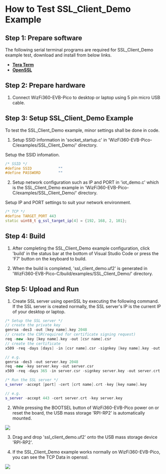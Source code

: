 # How to Test SSL_Client_Demo Example



## Step 1: Prepare software

The following serial terminal programs are required for SSL_Client_Demo example test, download and install from below links.

- [**Tera Term**][link-tera_term]
- [**OpenSSL**][link-openssl]

## Step 2: Prepare hardware

1. Connect WizFi360-EVB-Pico to desktop or laptop using 5 pin micro USB cable.

## Step 3: Setup SSL_Client_Demo Example

To test the SSL_Client_Demo example, minor settings shall be done in code.

1. Setup SSID information in 'socket_startup.c' in 'WizFi360-EVB-Pico-C/examples/SSL_Client_Demo/' directory.

Setup the SSID infomation.

```cpp
/* SSID */
#define SSID            ""
#define PASSWORD        ""
```

2. Setup network configuration such as IP and PORT in 'iot_demo.c' which is the SSL_Client_Demo example in 'WizFi360-EVB-Pico-C/examples/SSL_Client_Demo/' directory.

Setup IP and PORT settings to suit your network environment.

```cpp
/* TCP */
#define TARGET_PORT 443
static uint8_t g_ssl_target_ip[4] = {192, 168, 2, 101};
```

## Step 4: Build

1. After completing the SSL_Client_Demo example configuration, click 'build' in the status bar at the bottom of Visual Studio Code or press the 'F7' button on the keyboard to build.

2. When the build is completed, 'ssl_client_demo.uf2' is generated in 'WizFi360-EVB-Pico-C/build/examples/SSL_Client_Demo/' directory.



## Step 5: Upload and Run

1. Create SSL server using openSSL by executing the following command. If the SSL server is created normally, the SSL server's IP is the current IP of your desktop or laptop.

```cpp
/* Setup the SSL server */
// create the private key
genrsa -des3 -out [key name].key 2048
// create the CSR(required for certificate signing request)
req -new -key [key name].key -out [csr name].csr
// create the certificate
x509 -req -days [days] -in [csr name].csr -signkey [key name].key -out [crt name].crt

// e.g.
genrsa -des3 -out server.key 2048
req -new -key server.key -out server.csr
x509 -req -days 365 -in server.csr -signkey server.key -out server.crt

/* Run the SSL server */
s_server -accept [port] -cert [crt name].crt -key [key name].key

// e.g.
s_server -accept 443 -cert server.crt -key server.key
```

2. While pressing the BOOTSEL button of WizFi360-EVB-Pico power on or reset the board, the USB mass storage 'RPI-RP2' is automatically mounted.

![][link-raspberry_pi_pico_usb_mass_storage]

3. Drag and drop 'ssl_client_demo.uf2' onto the USB mass storage device 'RPI-RP2'.

4. If the SSL_Client_Demo example works normally on WizFi360-EVB-Pico, you can see the TCP Data in openssl.

![][link-openssl_ssl_server_result]



<!--
Link
-->

[link-tera_term]: https://osdn.net/projects/ttssh2/releases/

[link-openssl]: https://www.openssl.org/source/

[link-raspberry_pi_pico_usb_mass_storage]: https://github.com/Wiznet/WizFi360-EVB-Pico-C/blob/main/static/images/SSL_Client_Demo/raspberry_pi_pico_usb_mass_storage.png

[link-openssl_ssl_server_result]: https://github.com/Wiznet/WizFi360-EVB-Pico-C/blob/main/static/images/SSL_Client_Demo/openssl_ssl_server_result.png
